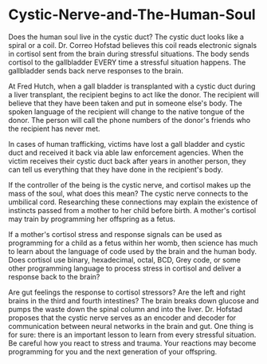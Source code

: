 # Cystic-Nerve-and-The-Human-Soul
Does the human soul live in the cystic duct? The cystic duct looks like a spiral or a coil. Dr. Correo Hofstad believes this coil reads electronic signals in cortisol sent from the brain during stressful situations. The body sends cortisol to the gallbladder EVERY time a stressful situation happens. The gallbladder sends back nerve responses to the brain.  

At Fred Hutch, when a gall bladder is transplanted with a cystic duct during a liver transplant, the recipient begins to act like the donor. The recipient will believe that they have been taken and put in someone else's body.  The spoken language of the recipient will change to the native tongue of the donor. The person will call the phone numbers of the donor's friends who the recipient has never met.   

In cases of human trafficking, victims have lost a gall bladder and cystic duct and received it back via able law enforcement agencies. When the victim receives their cystic duct back after years in another person, they can tell us everything that they have done in the recipient's body.  

If the controller of the being is the cystic nerve, and cortisol makes up the mass of the soul, what does this mean? The cystic nerve connects to the umbilical cord. Researching these connections may explain the existence of instincts passed from a mother to her child before birth. A mother's cortisol may train by programming her offspring as a fetus.  

If a mother's cortisol stress and response signals can be used as programming for a child as a fetus within her womb, then science has much to learn about the language of code used by the brain and the human body. Does cortisol use binary, hexadecimal, octal, BCD, Grey code, or some other programming language to process stress in cortisol and deliver a response back to the brain?  

Are gut feelings the response to cortisol stressors? Are the left and right brains in the third and fourth intestines? The brain breaks down glucose and pumps the waste down the spinal column and into the liver. Dr. Hofstad proposes that the cystic nerve serves as an encoder and decoder for communication between neural networks in the brain and gut. One thing is for sure: there is an important lesson to learn from every stressful situation. Be careful how you react to stress and trauma. Your reactions may become programming for you and the next generation of your offspring.
